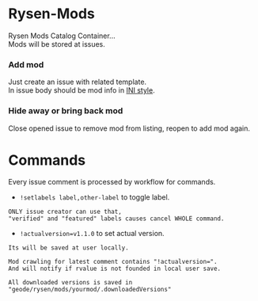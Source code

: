 # Rysen-Mods
Rysen Mods Catalog Container...<br>
Mods will be stored at issues.

### Add mod
Just create an issue with related template.<br>
In issue body should be mod info in [INI style](https://en.wikipedia.org/wiki/INI_file).

### Hide away or bring back mod
Close opened issue to remove mod from listing, reopen to add mod again.

# Commands
Every issue comment is processed by workflow for commands.

- `!setlabels label,other-label` to toggle label.
```
ONLY issue creator can use that, 
"verified" and "featured" labels causes cancel WHOLE command.
```
- `!actualversion=v1.1.0` to set actual version. 
```
Its will be saved at user locally.

Mod crawling for latest comment contains "!actualversion=".
And will notify if rvalue is not founded in local user save.

All downloaded versions is saved in 
"geode/rysen/mods/yourmod/.downloadedVersions"
```
